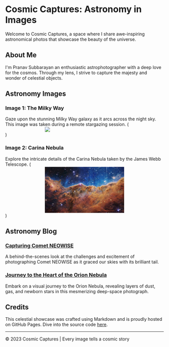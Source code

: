 # Cosmic Captures: Astronomy in Images

Welcome to Cosmic Captures, a space where I share awe-inspiring astronomical photos that showcase the beauty of the universe.

## About Me

I'm Pranav Subbarayan an enthusiastic astrophotographer with a deep love for the cosmos. Through my lens, I strive to capture the majesty and wonder of celestial objects.

## Astronomy Images

### Image 1: The Milky Way

Gaze upon the stunning Milky Way galaxy as it arcs across the night sky. This image was taken during a remote stargazing session. (<img src="./milky-way.webp" style="width:50%; margin:auto; display:block">)

### Image 2: Carina Nebula

Explore the intricate details of the Carina Nebula taken by the James Webb Telescope. (<img src="./james-webb.jpg" style="width:50%; margin:auto; display:block">)


## Astronomy Blog

### [Capturing Comet NEOWISE](https://example.com/blog/comet-neowise)

A behind-the-scenes look at the challenges and excitement of photographing Comet NEOWISE as it graced our skies with its brilliant tail.

### [Journey to the Heart of the Orion Nebula](https://example.com/blog/orion-nebula)

Embark on a visual journey to the Orion Nebula, revealing layers of dust, gas, and newborn stars in this mesmerizing deep-space photograph.

## Credits

This celestial showcase was crafted using Markdown and is proudly hosted on GitHub Pages. Dive into the source code [here](https://github.com/username/astronomy-website).

---

© 2023 Cosmic Captures | Every image tells a cosmic story
